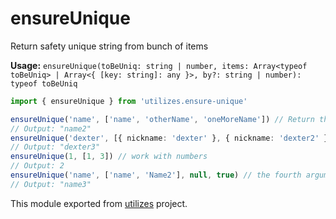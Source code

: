 # ensureUnique

Return safety unique string from bunch of items

**Usage:** `ensureUnique(toBeUniq: string | number, items: Array<typeof toBeUniq> | Array<{ [key: string]: any }>, by?: string | number): typeof toBeUniq`

```typescript
import { ensureUnique } from 'utilizes.ensure-unique'

ensureUnique('name', ['name', 'otherName', 'oneMoreName']) // Return the str with number in the end when the array have already the str, first time the number is 2.
// Output: "name2"
ensureUnique('dexter', [{ nickname: 'dexter' }, { nickname: 'dexter2' }], 'nickname') // The third argument is a prop to check when items are objects. default is null.
// Output: "dexter3"
ensureUnique(1, [1, 3]) // work with numbers
// Output: 2
ensureUnique('name', ['name', 'Name2'], null, true) // the fourth argument is for case insensitive checking. default is false.
// Output: "name3"
```

<!-- *keywords [] *keywordsend -->



This module exported from [utilizes](https://www.npmjs.com/package/utilizes) project.<!-- end -->
